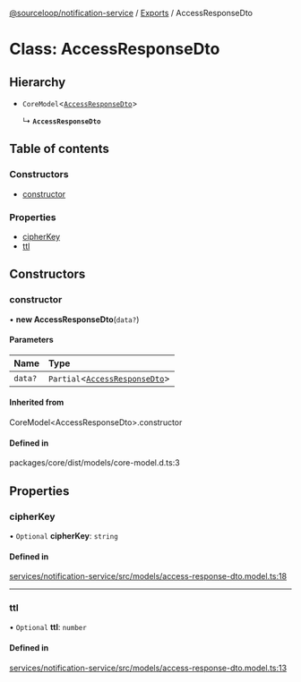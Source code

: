 [@sourceloop/notification-service](../README.md) / [Exports](../modules.md) / AccessResponseDto

# Class: AccessResponseDto

## Hierarchy

- `CoreModel`<[`AccessResponseDto`](AccessResponseDto.md)\>

  ↳ **`AccessResponseDto`**

## Table of contents

### Constructors

- [constructor](AccessResponseDto.md#constructor)

### Properties

- [cipherKey](AccessResponseDto.md#cipherkey)
- [ttl](AccessResponseDto.md#ttl)

## Constructors

### constructor

• **new AccessResponseDto**(`data?`)

#### Parameters

| Name | Type |
| :------ | :------ |
| `data?` | `Partial`<[`AccessResponseDto`](AccessResponseDto.md)\> |

#### Inherited from

CoreModel<AccessResponseDto\>.constructor

#### Defined in

packages/core/dist/models/core-model.d.ts:3

## Properties

### cipherKey

• `Optional` **cipherKey**: `string`

#### Defined in

[services/notification-service/src/models/access-response-dto.model.ts:18](https://github.com/sourcefuse/loopback4-microservice-catalog/blob/d35fdb3f0/services/notification-service/src/models/access-response-dto.model.ts#L18)

___

### ttl

• `Optional` **ttl**: `number`

#### Defined in

[services/notification-service/src/models/access-response-dto.model.ts:13](https://github.com/sourcefuse/loopback4-microservice-catalog/blob/d35fdb3f0/services/notification-service/src/models/access-response-dto.model.ts#L13)
